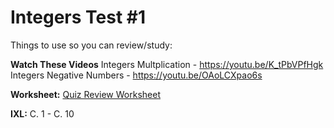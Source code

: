 # Integers Test #1

Things to use so you can review/study:

**Watch These Videos**
Integers Multplication - https://youtu.be/K_tPbVPfHgk
Integers Negative Numbers - https://youtu.be/OAoLCXpao6s

**Worksheet:**
[Quiz Review Worksheet](https://drive.google.com/file/d/1Ie3oafN3USQQ17VXHXB3MzfUkEzeDH4H/view)

**IXL:**
C. 1 - C. 10